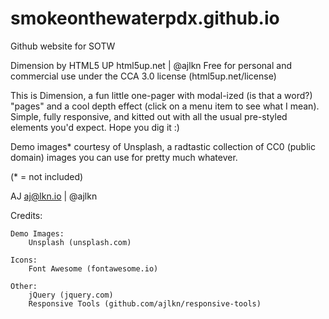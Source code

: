 # smokeonthewaterpdx.github.io
Github website for SOTW

Dimension by HTML5 UP
html5up.net | @ajlkn
Free for personal and commercial use under the CCA 3.0 license (html5up.net/license)


This is Dimension, a fun little one-pager with modal-ized (is that a word?) "pages"
and a cool depth effect (click on a menu item to see what I mean). Simple, fully
responsive, and kitted out with all the usual pre-styled elements you'd expect.
Hope you dig it :)

Demo images* courtesy of Unsplash, a radtastic collection of CC0 (public domain) images
you can use for pretty much whatever.

(* = not included)

AJ
aj@lkn.io | @ajlkn


Credits:

	Demo Images:
		Unsplash (unsplash.com)

	Icons:
		Font Awesome (fontawesome.io)

	Other:
		jQuery (jquery.com)
		Responsive Tools (github.com/ajlkn/responsive-tools)
